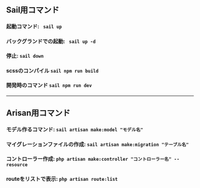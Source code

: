 ## Sail用コマンド

#### 起動コマンド: ``` sail up```
#### バックグランドでの起動: ``` sail up -d```

#### 停止: ```sail down```

#### scssのコンパイル ```sail npm run build```
#### 開発時のコマンド ```sail npm run dev```

---
## Arisan用コマンド

#### モデル作るコマンド: ```sail artisan make:model "モデル名"```
#### マイグレーションファイルの作成: ```sail artisan make:migration "テーブル名"```
#### コントローラー作成: ```php artisan make:controller "コントローラー名" --resource```
#### routeをリストで表示: ```php artisan route:list```

